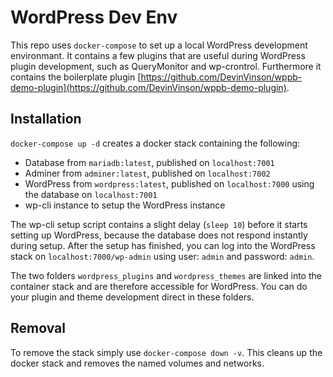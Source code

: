 # WordPress Dev Env

This repo uses `docker-compose` to set up a local WordPress development environmant. It contains a few plugins that are useful during WordPress plugin development, such as QueryMonitor and wp-crontrol. Furthermore it contains the boilerplate plugin [https://github.com/DevinVinson/wppb-demo-plugin](https://github.com/DevinVinson/wppb-demo-plugin).

## Installation

`docker-compose up -d` creates a docker stack containing the following:

- Database from `mariadb:latest`, published on `localhost:7001`
- Adminer from `adminer:latest`, published on `localhost:7002`
- WordPress from `wordpress:latest`, published on `localhost:7000` using the database on `localhost:7001`
- wp-cli instance to setup the WordPress instance

The wp-cli setup script contains a slight delay (`sleep 10`) before it starts setting up WordPress, because the database does not respond instantly during setup. After the setup has finished, you can log into the WordPress stack on `localhost:7000/wp-admin` using user: `admin` and password: `admin`.

The two folders `wordpress_plugins` and `wordpress_themes` are linked into the container stack and are therefore accessible for WordPress. You can do your plugin and theme development direct in these folders.

## Removal

To remove the stack simply use `docker-compose down -v`. This cleans up the docker stack and removes the named volumes and networks.
